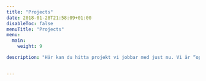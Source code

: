 ```yaml
---
title: "Projects"
date: 2018-01-28T21:58:09+01:00
disableToc: false
menuTitle: "Projects"
menu:
  main:
    weight: 9

description: "Här kan du hitta projekt vi jobbar med just nu. Vi är “open by default” och alla utvecklingsprojekt kan du som individ eller företag hjälpa till att utveckla eller ge oss synpunkter på."


---
```




